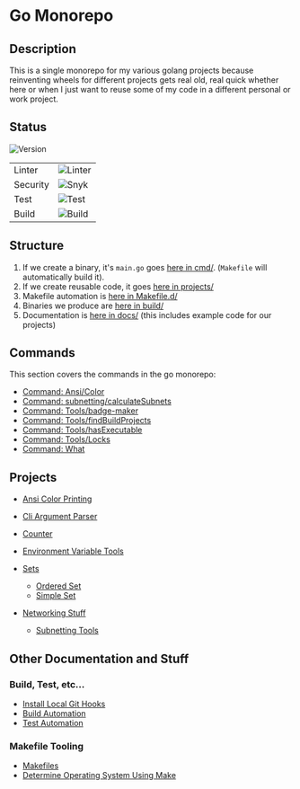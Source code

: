 Go Monorepo
===========

## Description

This is a single monorepo for my various golang projects because reinventing wheels for different projects
gets real old, real quick whether here or when I just want to reuse some of my code in a different personal
or work project.

## Status
![Version](https://raw.githubusercontent.com/sam-caldwell/go/main/badges/VERSION.svg)          

|          |                                                                                               |
|----------|-----------------------------------------------------------------------------------------------|
| Linter   | ![Linter](https://raw.githubusercontent.com/sam-caldwell/go/main/badges/LINT.svg?branch=main) |
| Security | ![Snyk](https://raw.githubusercontent.com/sam-caldwell/go/main/badges/SNYK.svg?branch=main)   |
| Test     | ![Test](https://raw.githubusercontent.com/sam-caldwell/go/main/badges/TEST.svg?branch=main)   |
| Build    | ![Build](https://raw.githubusercontent.com/sam-caldwell/go/main/badges/BUILD.svg?branch=main) |





## Structure

1. If we create a binary, it's `main.go` goes [here in cmd/](./cmd). (`Makefile` will automatically build it).
2. If we create reusable code, it goes [here in projects/](./projects)
3. Makefile automation is [here in Makefile.d/](./Makefile.d)
4. Binaries we produce are [here in build/](./build)
5. Documentation is [here in docs/](./docs) (this includes example code for our projects)

## Commands
This section covers the commands in the go monorepo:
* [Command: Ansi/Color](./cmd/ansi/color/README.md)
* [Command: subnetting/calculateSubnets](./cmd/subnetting/calculateSubnets/README.md)
* [Command: Tools/badge-maker](./cmd/tools/badge-maker/README.md)
* [Command: Tools/findBuildProjects](./cmd/tools/findBuildProjects/README.md)
* [Command: Tools/hasExecutable](./cmd/tools/hasExecutable/README.md)
* [Command: Tools/Locks](./cmd/tools/locks/README.md)
* [Command: What](./cmd/tools/what/README.md)

## Projects

* [Ansi Color Printing](./projects/ansi/README.md)

* [Cli Argument Parser](./projects/argparse/README.md)

* [Counter](./projects/counter/README.md)

* [Environment Variable Tools](./projects/environment/README.md)

* [Sets](./projects/sets/README.md)
    * [Ordered Set](./projects/sets/orderedset/README.md)
    * [Simple Set](./projects/sets/simpleset/README.md)

* [Networking Stuff](./projects/net/README.md)
    * [Subnetting Tools](./projects/net/subnetting/README.md)

## Other Documentation and Stuff

### Build, Test, etc...

* [Install Local Git Hooks](docs/git/hooks.md)
* [Build Automation](docs/builds/README.md)
* [Test Automation](docs/tests/README.md)

### Makefile Tooling

* [Makefiles](Makefile.d)
* [Determine Operating System Using Make](Makefile.d/check/check.os.mk)